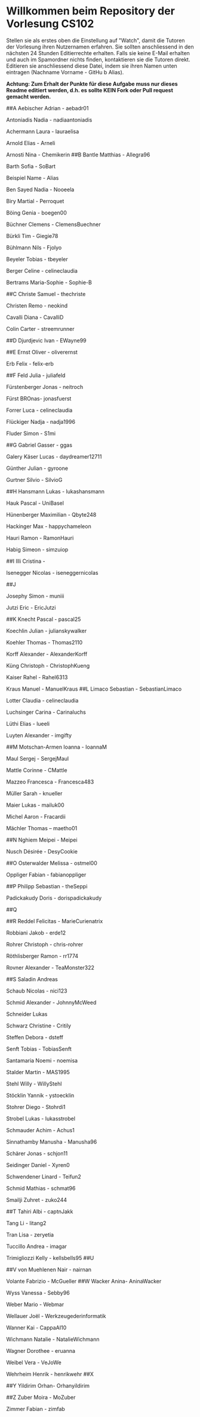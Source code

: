 # Willkommen beim Repository der Vorlesung CS102

Stellen sie als erstes oben die Einstellung auf "Watch", damit die Tutoren der Vorlesung ihren Nutzernamen erfahren. Sie sollten anschliessend in den nächsten 24 Stunden Editierrechte erhalten. Falls sie keine E-Mail erhalten und auch im Spamordner nichts finden, kontaktieren sie die Tutoren direkt.
Editieren sie anschliessend diese Datei, indem sie ihren Namen unten eintragen (Nachname Vorname - GitHu
b Alias).

**Achtung: Zum Erhalt der Punkte für diese Aufgabe muss nur dieses Readme editiert werden, d.h. es sollte KEIN Fork oder Pull request gemacht werden.**

##A
Aebischer Adrian - aebadr01

Antoniadis Nadia - nadiaantoniadis

Achermann Laura - lauraelisa

Arnold Elias - Arneli

Arnosti Nina - Chemikerin
##B
Bantle Matthias - Allegra96

Barth Sofia - SoBart

Beispiel Name - Alias

Ben Sayed Nadia - Nooeela

Biry Martial - Perroquet

Böing Genia - boegen00

Büchner Clemens - ClemensBuechner

Bürkli Tim - Giegie78

Bühlmann Nils - Fjolyo

Beyeler Tobias - tbeyeler

Berger Celine - celineclaudia

Bertrams Maria-Sophie - Sophie-B

##C
Christe Samuel - thechriste

Christen Remo - neokind

Cavalli Diana - CavalliD

Colin Carter - streemrunner

##D
Djurdjevic Ivan - EWayne99

##E
Ernst Oliver - oliverernst

Erb Felix - felix-erb

##F
Feld Julia - juliafeld

Fürstenberger Jonas - neitroch

Fürst BROnas- jonasfuerst

Forrer Luca - celineclaudia

Flückiger Nadja - nadja1996

Fluder Simon - S1mi

##G 
Gabriel Gasser - ggas

Galery Käser Lucas - daydreamer12711

Günther Julian - gyroone

Gurtner Silvio - SilvioG

##H
Hansmann Lukas - lukashansmann

Hauk Pascal - UniBasel

Hünenberger Maximilian - Qbyte248

Hackinger Max - happychameleon

Hauri Ramon - RamonHauri

Habig Simeon - simzuiop

##I
Illi Cristina - 

Isenegger Nicolas - iseneggernicolas

##J

Josephy Simon - muniii

Jutzi Eric - EricJutzi

##K
Knecht Pascal - pascal25

Koechlin Julian - julianskywalker

Koehler Thomas - Thomas2110

Korff Alexander - AlexanderKorff

Küng Christoph - ChristophKueng

Kaiser Rahel - Rahel6313

Kraus Manuel - ManuelKraus
##L
Limaco Sebastian - SebastianLimaco

Lotter Claudia - celineclaudia

Luchsinger Carina - Carinaluchs

Lüthi Elias - lueeli

Luyten Alexander - imgifty

##M
Motschan-Armen Ioanna - IoannaM

Maul Sergej - SergejMaul

Mattle Corinne - CMattle

Mazzeo Francesca - Francesca483 

Müller Sarah - knueller 

Maier Lukas - mailuk00

Michel Aaron - Fracardii

Mächler Thomas – maetho01

##N
Nghiem Meipei - Meipei

Nusch Désirée - DesyCookie

##O
Osterwalder Melissa - ostmel00

Oppliger Fabian - fabianoppliger

##P
Philipp Sebastian - theSeppi

Padickakudy Doris - dorispadickakudy

##Q

##R
Reddel Felicitas - MarieCurienatrix

Robbiani Jakob - erde12

Rohrer Christoph - chris-rohrer

Röthlisberger Ramon - rr1774

Rovner Alexander - TeaMonster322

##S
Saladin Andreas

Schaub Nicolas - nici123

Schmid Alexander - JohnnyMcWeed

Schneider Lukas

Schwarz Christine - Critily

Steffen Debora - dsteff

Senft Tobias - TobiasSenft

Santamaria Noemi - noemisa

Stalder Martin - MAS1995

Stehl Willy - WillyStehl

Stöcklin Yannik - ystoecklin

Stohrer Diego - Stohrdi1

Strobel Lukas - lukasstrobel

Schmauder Achim - Achus1

Sinnathamby Manusha - Manusha96

Schärer Jonas - schjon11

Seidinger Daniel - Xyren0

Schwendener Linard - Teifun2

Schmid Mathias - schmat96

Smailji Zuhret - zuko244

##T
Tahiri Albi - captnJakk

Tang Li - litang2

Tran Lisa - zeryetia

Tuccillo Andrea - imagar

Trimigliozzi Kelly - kellsbells95
##U

##V
von Muehlenen Nair - nairnan

Volante Fabrizio - McGueller
##W
Wacker Anina- AninaWacker

Wyss Vanessa - Sebby96

Weber Mario - Webmar

Wellauer Joël - Werkzeugederinformatik

Wanner Kai - CappaAI10

Wichmann Natalie - NatalieWichmann

Wagner Dorothee - eruanna

Weibel Vera - VeJoWe

Wehrheim Henrik - henrikwehr
##X

##Y
Yildirim Orhan- Orhanyildirim


##Z
Zuber Moira - MoZuber

Zimmer Fabian - zimfab
